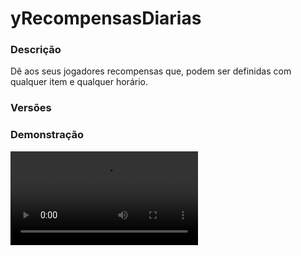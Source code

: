 # yRecompensasDiarias
<secondary-label ref="utility"/>

### Descrição
Dê aos seus jogadores recompensas que, podem ser definidas com qualquer item e qualquer horário.

### Versões
<secondary-label ref="1.8"/>
<secondary-label ref="1.9"/>
<secondary-label ref="1.10"/>
<secondary-label ref="1.11"/>
<secondary-label ref="1.12"/>
<secondary-label ref="1.13"/>
<secondary-label ref="1.14"/>
<secondary-label ref="1.15"/>
<secondary-label ref="1.16"/>
<secondary-label ref="1.17"/>
<secondary-label ref="1.18"/>
<secondary-label ref="1.19"/>
<secondary-label ref="1.20"/>
<secondary-label ref="1.21"/>

### Demonstração
<video src="//www.youtube.com/watch?v=kC0ln03z7LY"/>


<chapter title="Comandos" id="commands" collapsible="true">
<code-block lang="plain text">/dailyreward - Abrir o menu do entregador.
/dailyreward setnpc - Setar o NPC do entregador.
/dailyreward delnpc - Deletar o NPC do entregador.
/dailyreward reload - Recarrega as configurações</code-block>
</chapter>

<chapter title="Permissões" id="permissions" collapsible="true">
<code-block lang="plain text">yrecompensasdiarias.use - Permissão para o /dailyreward
yrecompensasdiarias.setnpc - Permissão para o /dailyreward setnpc
yrecompensasdiarias.delnpc - Permissão para o /dailyreward delnpc
yrecompensasdiarias.admin.reload - Permissão para o /dailyreward delnpc</code-block>
</chapter>

## Configuração
<primary-label ref="config"/>
Confira os arquivos de configuração deste plugin e revise os detalhes para garantir uma implementação correta.

<chapter title="Arquivos de Configuração" collapsible="true">
<chapter title="Estrutura do diretório" collapsible="false">
<code-block lang="plain text" ignore-vars="true">
Estrutura do diretório:
└── yRecompensasDiarias/
    ├── commands.yml
    ├── config.yml
    ├── daily_rewards.yml
    ├── menus.yml
    ├── messages.yml
    └── rewards.yml
</code-block>
</chapter>

<chapter title="commands.yml" collapsible="true">
<code-block lang="yaml" ignore-vars="true">
<![CDATA[
#     ___                                          _
#    / __\___  _ __ ___  _ __ ___   __ _ _ __   __| |___
#   / /  / _ \| '_ ` _ \| '_ ` _ \ / _` | '_ \ / _` / __|
#  / /__| (_) | | | | | | | | | | | (_| | | | | (_| \__ \
#  \____/\___/|_| |_| |_|_| |_| |_|\__,_|_| |_|\__,_|___/
#
# Lista de comandos do plugin.

# Utilize "comando|comando" para criar aliases.
# Por exemplo: "gm|gamemode"
# Você pode criar quantas aliases quiser.
commands:
  daily-reward: 'dr|dailyreward|rd|recompensadiaria'
]]>
</code-block>
</chapter>

<chapter title="config.yml" collapsible="true">
<code-block lang="yaml" ignore-vars="true">
<![CDATA[
#         ____                                                         ____  _            _
#  _   _|  _ \ ___  ___ ___  _ __ ___  _ __   ___ _ __  ___  __ _ ___|  _ \(_) __ _ _ __(_) __ _ ___
# | | | | |_) / _ \/ __/ _ \| '_ ` _ \| '_ \ / _ \ '_ \/ __|/ _` / __| | | | |/ _` | '__| |/ _` / __|
# | |_| |  _ <  __/ (_| (_) | | | | | | |_) |  __/ | | \__ \ (_| \__ \ |_| | | (_| | |  | | (_| \__ \
#  \__, |_| \_\___|\___\___/|_| |_| |_| .__/ \___|_| |_|___/\__,_|___/____/|_|\__,_|_|  |_|\__,_|___/
#  |___/                              |_|
# Discord: discord.ystoreplugins.com.br
# Site: ystoreplugins.com.br
#

# Modo de depuração para correção de problemas no plugin.
debug-mode: false

#      ___      _        _
#     /   \__ _| |_ __ _| |__   __ _ ___  ___
#    / /\ / _` | __/ _` | '_ \ / _` / __|/ _ \
#   / /_// (_| | || (_| | |_) | (_| \__ \  __/
#  /___,' \__,_|\__\__,_|_.__/ \__,_|___/\___|
#
# Configurações do banco de dados.

database:
  # Determina o tipo de banco de dados. Valores válidos: [SQLITE, MYSQL, HIKARI (recomendado)]
  storage-type: SQLITE

  # Dados para conexão ao banco de dados MYSQL.
  data:
    # Endereço de conexão do banco de dados. [EX: 127.0.0.1]
    host: localhost
    # Porta de conexão do banco de dados. [EX: 3306]
    port: 3306
    # Nome do banco de dados a ser conectado. [EX: minecraft]
    database: ''
    # Usuário de conexão. [EX: root]
    username: ''
    # Senha do usuário de conexão: [EX: 123]
    password: ''

#   __      _   _   _
#  / _\ ___| |_| |_(_)_ __   __ _ ___
#  \ \ / _ \ __| __| | '_ \ / _` / __|
#  _\ \  __/ |_| |_| | | | | (_| \__ \
#  \__/\___|\__|\__|_|_| |_|\__, |___/
#
# Sistemas principais.

# Delay para carregar os dados depois do login
# Necessário para usar em servidor de mina separado
# Recomendado: 20 ticks
login-delay: 20
# Este limite serve para recolher recompensas
# Desativar ou aumentar o limite pode gerar lag
# e em alguns casos crashar o servidor.
limit:
  enabled: true
  # Máximo que irá recolher por vez
  max: 1000

# Fechar o menu ao coletar a recompensa
close-menu-collect: false

# Sistema de npc
npc:
  skin: 'deliveryman'
  hologram:
    offset: 3.4
    hologram:
      - '&6&lRecompensas Diárias'
      - '&7Clique para coletar as entregas.'
      - '[item]DIAMOND'

# Sistema de lores
lore:
  chance: ['', '&6Chance: &f{chance}%', '']

# Tipos disponíveis:
# yPlugins -> Usa a formatação do yPlugins
# LETRA -> Força usar a formatação em letra
# NUMERO -> Força usar a formatação em número
format: 'yPlugins'
]]>
</code-block>
</chapter>

<chapter title="daily_rewards.yml" collapsible="true">
<code-block lang="yaml" ignore-vars="true">
<![CDATA[
#   ____                            _
# |  _ \ _____      ____ _ _ __ __| |___
# | |_) / _ \ \ /\ / / _` | '__/ _` / __|
# |  _ <  __/\ V  V / (_| | | | (_| \__ \
# |_| \_\___| \_/\_/ \__,_|_|  \__,_|___/
#

daily-rewards:
  daily_reward1:
    order: 1
    display: '&7Membro'
    permission: ''
    delay: 60 # em segundos
    # Tempo online necessário para coletar a recompensa
    # Em segundos (yTempoOnline)
    online-time-need: 0
    item:
      can:
        material: 'c5a9cd58d4c67bccc8fb1f5f756a2d381c9ffac2924b7f4cb71aa9fa13fb5c'
        name: '&aRecompensa de &7Membros'
        lore: [ '', '&7Recompensa: &f1x Pedra', '', '&aClique para pegar.', '' ]
      cant:
        material: 'c5a9cd58d4c67bccc8fb1f5f756a2d381c9ffac2924b7f4cb71aa9fa13fb5c'
        name: '&aRecompensa de &7Membros'
        lore: [ '', '&7Recompensa: &f1x Pedra', '', '&cVocê precisa aguardar &f{time}&c antes.', '&cde pegar novamente.', '' ]
      permission:
        material: 'c5a9cd58d4c67bccc8fb1f5f756a2d381c9ffac2924b7f4cb71aa9fa13fb5c'
        name: '&aRecompensa de &7Membros'
        lore: [ '', '&7Recompensa: &f1x Pedra', '', '&cVocê não tem permissão para pegar.', '' ]
    message:
      title: '&aRecompensa &7MEMBRO<nl>&eColetada!'
      actionbar: '&aRecompensa &7MEMBRO &ecoletada!'
      chat: |
        <nl>
        &aRecompensa &7MEMBRO &ecoletada!
        <nl>
    rewards:
      - '100.0,reward1'
]]>
</code-block>
</chapter>

<chapter title="menus.yml" collapsible="true">
<code-block lang="yaml" ignore-vars="true">
<![CDATA[
#
#    /\/\   ___ _ __  _   _ ___
#   /    \ / _ \ '_ \| | | / __|
#  / /\/\ \  __/ | | | |_| \__ \
#  \/    \/\___|_| |_|\__,_|___/
#
# Sistema de menus.

# Ativar o sistema de atualizar o menu principal automaticamente enquanto estiver aberto
menu-updater: true
# Tempo para atualizar o menu automaticamente
# em ticks -> 20 ticks = 1s
menu-updater-time: 20

# Setas dos menus.
arrows:
  back:
    material: 'ARROW:0'
    name: '&cVoltar'
    lore: ['&7Clique para voltar ao menu anterior.']
  previous:
    material: 'ARROW:0'
    name: '&cAnterior'
    lore: ['&7Clique para ir à página anterior.']
  next:
    material: 'ARROW:0'
    name: '&aPróximo'
    lore: ['&7Clique para ir à próxima página.']

# Menu principal
main:
  name: '&8Recompensas Diárias'
  size: 54
  slots: [ 10, 11, 12, 13, 14, 15, 16, 19, 20, 21, 22, 23, 24, 25, 28, 29, 30, 31, 32, 33, 34 ]
  previous-slot: 18
  next-slot: 26
  back-slot: 49
]]>
</code-block>
</chapter>

<chapter title="messages.yml" collapsible="true">
<code-block lang="yaml" ignore-vars="true">
<![CDATA[
#
#    /\/\   ___  ___ ___  __ _  __ _  ___  ___
#   /    \ / _ \/ __/ __|/ _` |/ _` |/ _ \/ __|
#  / /\/\ \  __/\__ \__ \ (_| | (_| |  __/\__ \
#  \/    \/\___||___/___/\__,_|\__, |\___||___/
#                              |___/
#
# Plugin messages

chat:
  syntax: '&cUse: /{command} {syntax}'
  target: '&cJogador {player} não encontrado.'
  number: '&cO argumento não é um número.'
  permission: '&cVocê não tem permissão para fazer isto.'
  console: '&cApenas jogadores in-game podem realizar esta ação.'
  cancelled: '&cVocê cancelou a ação.'
  reload: '&aConfigurações recarregadas com sucesso.'
  help: |
    <nl>
    &aRecompensas Diárias comandos:
    <nl>
    &a> /dailyreward
    &a> /dailyreward setnpc
    &a> /dailyreward delnpc
    &a> /dailyreward reload
    <nl>
  npc-set: '&aNPC setado com sucesso.'
  npc-deleted: '&aNPC removido com sucesso.'
  npc-not-set: '&cNPC não está definido.'
  time-need: '&cVocê precisa ter jogador por pelo menos {time}.'
]]>
</code-block>
</chapter>

<chapter title="rewards.yml" collapsible="true">
<code-block lang="yaml" ignore-vars="true">
<![CDATA[
#   ____                            _
# |  _ \ _____      ____ _ _ __ __| |___
# | |_) / _ \ \ /\ / / _` | '__/ _` / __|
# |  _ <  __/\ V  V / (_| | | | (_| \__ \
# |_| \_\___| \_/\_/ \__,_|_|  \__,_|___/
#

rewards:
  reward1:
    # Item que aparecerá no preview.
    preview:
      material: 'STONE:0'
      name: '&8Pedra'
      amount: 64
      lore: [ '&aEsta pedra vale muito dinheiro!' ]
      enchants: []
    # Item que será dado ao player
    item:
      give: true
      material: 'STONE:0'
      name: '&8Pedra'
      amount: 64
      lore: [ '&aEu valho muito!' ]
      enchants: []
    # Comandos que será dado ao player
    command:
      give: false
      # quantia padrão da placeholder {amount} no comando (valor base)
      placeholder-amount: 1
      # multiplicar a placeholder {amount} pela quantia de recompensas do mesmo tipo
      multiply-placeholder: true
      list: [ 'give {player} stone {amount}' ]
  reward2:
    preview:
      material: 'DIAMOND:0'
      name: '&bDiamante'
      amount: 1
      lore: [ '&bQuem não adora uma pedra preciosa?!' ]
      enchants: []
    command:
      give: true
      placeholder-amount: 1
      multiply-placeholder: true
      list: [ 'give {player} diamond {amount}' ]
  reward3:
    preview:
      material: 'EMERALD:0'
      name: '&aEsmeralda'
      amount: 1
      lore: [ '&aEsmeraldas valem muito?' ]
      enchants: []
    item:
      give: true
      material: 'EMERALD:0'
      name: '&aEsmeralda'
      amount: 1
      lore: [ '&aEu valho muito!' ]
      enchants: []
]]>
</code-block>
</chapter>

</chapter>


## Erros comuns
<primary-label ref="errors"/>

Antes de configurar o plugin, revise os pontos listados aqui para evitar problemas frequentes durante a configuração.

<seealso style="cards">
    <category ref="wrs">
        <a href="yplugins.md"></a>        <a href="https://ystoreplugins.com.br/plugins/detalhes/6-yRecompensasDiarias">Site do plugin yRecompensasDiarias</a>
    </category>
</seealso>